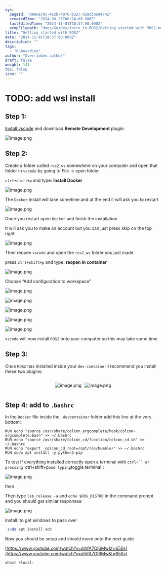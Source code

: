 ```yaml
---
sys:
  pageId: "89e0a78c-4e2b-4070-b327-d28cb0694742"
  createdTime: "2024-08-21T00:24:00.000Z"
  lastEditedTime: "2024-11-01T18:57:00.000Z"
  propFilepath: "docs/Guides/intro_to_ROS2/Getting started with ROS2.md"
title: "Getting started with ROS2"
date: "2024-11-01T18:57:00.000Z"
description: ""
tags:
  - "Onboarding"
author: "Overridden author"
draft: false
weight: 141
toc: false
icon: ""
---
```


# TODO: add wsl install

## Step 1:

[Install vscode](https://code.visualstudio.com/download) and download **Remote Development** plugin:

![image.png](https://prod-files-secure.s3.us-west-2.amazonaws.com/d518164a-d88e-44d1-a4ee-3adb3bd8bce0/efb52993-1881-4a40-b95e-6f020334f022/image.png?X-Amz-Algorithm=AWS4-HMAC-SHA256&X-Amz-Content-Sha256=UNSIGNED-PAYLOAD&X-Amz-Credential=ASIAZI2LB4666EIJ3SH6%2F20250504%2Fus-west-2%2Fs3%2Faws4_request&X-Amz-Date=20250504T131656Z&X-Amz-Expires=3600&X-Amz-Security-Token=IQoJb3JpZ2luX2VjEG0aCXVzLXdlc3QtMiJGMEQCIDVSnoSQseCPzDk%2BF4046uJvfC2qTgGbwVG58%2FtCYsahAiBqsjPH%2BSrgwsBXb72ioJ%2F%2FPQfLfgYylUfSgbjghFWSJSr%2FAwgWEAAaDDYzNzQyMzE4MzgwNSIMIHePP8yWMvOm3IFAKtwDy9D8Ph1ekf9CHlhMCEfy1WL50ba8tknyWdhC7mWoCeS804dQazq90I2EFNYPu40OQtQGg5a%2BjzjS4aCuNFNdB2QJFzB%2FeWQvlEzZF15RZNk5%2B6uYeOB4aVzaofFL30f1MrAelah4EN0aT3hHFEe9GymO7UZvNzrgE8Okp65QxsE0o94z47K50iMyr8B4zM%2BnG0pBUnf4oKvjDQyGXw93k%2BB4Vb7SJ4VaK%2FcwqiVjwdW%2F%2FFQSL8P0F6bByDJKlFO0GB1%2BcGWuLCCQK%2BV1riwfjsy%2BBoox%2B4nP80NpC%2F0HdIepMMO2ChWt9xDTN0c%2BsWvtoEFNi0Vx1Fb8DXxp%2Bf61UkVsz3a%2FNJgiXMuqqI5aA1rctRfP%2BUEwa%2Fuf0mWBvefHQ3XsU1zOdy5DRMVn9N7cHbc3L5BVIavn%2BeI124YO1wwH9kz1vQLQF843q9A%2BhEXtkY7yNTksZ6550XOhb082c1u%2FCCACwPyznFkuu3OY0vo6cjMdlHpp%2BrA9khENUOzEi4JpOEWa0NGhlRa9hdT%2BAqisvrQKmwDmZmMc6KIGRnlNfuibXUCaRHkWJvmerm%2BKYa9E%2BgMbiR%2FTBXZL%2FD851f7beHGFl6O%2BRGiCCmwiLx%2BRE9A5JJgyNCm75cMwhcPdwAY6pgHC9d%2BurgTOYVFNcP5so8rZfjfp1BtkZykq1y5WkL5FlHqb8x3a2fbinB1eVfBf52g3Xu3iHzSwsJz9Xp7UwhQ05%2FP2v5xlfsxbbUnqtiMKPRZwQHKsvI9hd7DBSYy2kOxeffRFxRu%2BSJ%2BjJAQ1TfcR38NXM9uBGlFawpNwz6vK7nsZpknj0ukCBB9XAVY%2FKRMRDEZF6b3IMd8%2F3jtbm5uf1Pe6J71W&X-Amz-Signature=30390df4aa6a298a31d51060157ac726e10d6cbfbe19a9cf60c73f2c5d85bbb5&X-Amz-SignedHeaders=host&x-id=GetObject)

## Step 2:

Create a folder called `ros2_ws` somewhere on your computer and open that folder in `vscode` by going to File → open folder 

`ctrl+shift+p` and type: **Install Docker**

![image.png](https://prod-files-secure.s3.us-west-2.amazonaws.com/d518164a-d88e-44d1-a4ee-3adb3bd8bce0/2269dc0e-1cd5-47ff-bceb-c04ad9b2eab0/image.png?X-Amz-Algorithm=AWS4-HMAC-SHA256&X-Amz-Content-Sha256=UNSIGNED-PAYLOAD&X-Amz-Credential=ASIAZI2LB4666EIJ3SH6%2F20250504%2Fus-west-2%2Fs3%2Faws4_request&X-Amz-Date=20250504T131656Z&X-Amz-Expires=3600&X-Amz-Security-Token=IQoJb3JpZ2luX2VjEG0aCXVzLXdlc3QtMiJGMEQCIDVSnoSQseCPzDk%2BF4046uJvfC2qTgGbwVG58%2FtCYsahAiBqsjPH%2BSrgwsBXb72ioJ%2F%2FPQfLfgYylUfSgbjghFWSJSr%2FAwgWEAAaDDYzNzQyMzE4MzgwNSIMIHePP8yWMvOm3IFAKtwDy9D8Ph1ekf9CHlhMCEfy1WL50ba8tknyWdhC7mWoCeS804dQazq90I2EFNYPu40OQtQGg5a%2BjzjS4aCuNFNdB2QJFzB%2FeWQvlEzZF15RZNk5%2B6uYeOB4aVzaofFL30f1MrAelah4EN0aT3hHFEe9GymO7UZvNzrgE8Okp65QxsE0o94z47K50iMyr8B4zM%2BnG0pBUnf4oKvjDQyGXw93k%2BB4Vb7SJ4VaK%2FcwqiVjwdW%2F%2FFQSL8P0F6bByDJKlFO0GB1%2BcGWuLCCQK%2BV1riwfjsy%2BBoox%2B4nP80NpC%2F0HdIepMMO2ChWt9xDTN0c%2BsWvtoEFNi0Vx1Fb8DXxp%2Bf61UkVsz3a%2FNJgiXMuqqI5aA1rctRfP%2BUEwa%2Fuf0mWBvefHQ3XsU1zOdy5DRMVn9N7cHbc3L5BVIavn%2BeI124YO1wwH9kz1vQLQF843q9A%2BhEXtkY7yNTksZ6550XOhb082c1u%2FCCACwPyznFkuu3OY0vo6cjMdlHpp%2BrA9khENUOzEi4JpOEWa0NGhlRa9hdT%2BAqisvrQKmwDmZmMc6KIGRnlNfuibXUCaRHkWJvmerm%2BKYa9E%2BgMbiR%2FTBXZL%2FD851f7beHGFl6O%2BRGiCCmwiLx%2BRE9A5JJgyNCm75cMwhcPdwAY6pgHC9d%2BurgTOYVFNcP5so8rZfjfp1BtkZykq1y5WkL5FlHqb8x3a2fbinB1eVfBf52g3Xu3iHzSwsJz9Xp7UwhQ05%2FP2v5xlfsxbbUnqtiMKPRZwQHKsvI9hd7DBSYy2kOxeffRFxRu%2BSJ%2BjJAQ1TfcR38NXM9uBGlFawpNwz6vK7nsZpknj0ukCBB9XAVY%2FKRMRDEZF6b3IMd8%2F3jtbm5uf1Pe6J71W&X-Amz-Signature=7f08c57604322c40aa26fc7b807a1fe9fb89ea1e28bedfdf727959321f335fed&X-Amz-SignedHeaders=host&x-id=GetObject)

The `Docker` install will take sometime and at the end it will ask you to restart

![image.png](https://prod-files-secure.s3.us-west-2.amazonaws.com/d518164a-d88e-44d1-a4ee-3adb3bd8bce0/ed233f78-be33-4b1f-b89c-9c346c0e961e/image.png?X-Amz-Algorithm=AWS4-HMAC-SHA256&X-Amz-Content-Sha256=UNSIGNED-PAYLOAD&X-Amz-Credential=ASIAZI2LB4666EIJ3SH6%2F20250504%2Fus-west-2%2Fs3%2Faws4_request&X-Amz-Date=20250504T131656Z&X-Amz-Expires=3600&X-Amz-Security-Token=IQoJb3JpZ2luX2VjEG0aCXVzLXdlc3QtMiJGMEQCIDVSnoSQseCPzDk%2BF4046uJvfC2qTgGbwVG58%2FtCYsahAiBqsjPH%2BSrgwsBXb72ioJ%2F%2FPQfLfgYylUfSgbjghFWSJSr%2FAwgWEAAaDDYzNzQyMzE4MzgwNSIMIHePP8yWMvOm3IFAKtwDy9D8Ph1ekf9CHlhMCEfy1WL50ba8tknyWdhC7mWoCeS804dQazq90I2EFNYPu40OQtQGg5a%2BjzjS4aCuNFNdB2QJFzB%2FeWQvlEzZF15RZNk5%2B6uYeOB4aVzaofFL30f1MrAelah4EN0aT3hHFEe9GymO7UZvNzrgE8Okp65QxsE0o94z47K50iMyr8B4zM%2BnG0pBUnf4oKvjDQyGXw93k%2BB4Vb7SJ4VaK%2FcwqiVjwdW%2F%2FFQSL8P0F6bByDJKlFO0GB1%2BcGWuLCCQK%2BV1riwfjsy%2BBoox%2B4nP80NpC%2F0HdIepMMO2ChWt9xDTN0c%2BsWvtoEFNi0Vx1Fb8DXxp%2Bf61UkVsz3a%2FNJgiXMuqqI5aA1rctRfP%2BUEwa%2Fuf0mWBvefHQ3XsU1zOdy5DRMVn9N7cHbc3L5BVIavn%2BeI124YO1wwH9kz1vQLQF843q9A%2BhEXtkY7yNTksZ6550XOhb082c1u%2FCCACwPyznFkuu3OY0vo6cjMdlHpp%2BrA9khENUOzEi4JpOEWa0NGhlRa9hdT%2BAqisvrQKmwDmZmMc6KIGRnlNfuibXUCaRHkWJvmerm%2BKYa9E%2BgMbiR%2FTBXZL%2FD851f7beHGFl6O%2BRGiCCmwiLx%2BRE9A5JJgyNCm75cMwhcPdwAY6pgHC9d%2BurgTOYVFNcP5so8rZfjfp1BtkZykq1y5WkL5FlHqb8x3a2fbinB1eVfBf52g3Xu3iHzSwsJz9Xp7UwhQ05%2FP2v5xlfsxbbUnqtiMKPRZwQHKsvI9hd7DBSYy2kOxeffRFxRu%2BSJ%2BjJAQ1TfcR38NXM9uBGlFawpNwz6vK7nsZpknj0ukCBB9XAVY%2FKRMRDEZF6b3IMd8%2F3jtbm5uf1Pe6J71W&X-Amz-Signature=7b3fb087778f9a6a24e701392ec8a12ad881a738a4c4f0aa85a0a37183c74a78&X-Amz-SignedHeaders=host&x-id=GetObject)

Once you restart open `Docker` and finish the installation

It will ask you to make an account but you can just press skip on the top right

![image.png](https://prod-files-secure.s3.us-west-2.amazonaws.com/d518164a-d88e-44d1-a4ee-3adb3bd8bce0/21010ad9-1659-4fd9-9f59-9932a09b2a3d/image.png?X-Amz-Algorithm=AWS4-HMAC-SHA256&X-Amz-Content-Sha256=UNSIGNED-PAYLOAD&X-Amz-Credential=ASIAZI2LB4666EIJ3SH6%2F20250504%2Fus-west-2%2Fs3%2Faws4_request&X-Amz-Date=20250504T131656Z&X-Amz-Expires=3600&X-Amz-Security-Token=IQoJb3JpZ2luX2VjEG0aCXVzLXdlc3QtMiJGMEQCIDVSnoSQseCPzDk%2BF4046uJvfC2qTgGbwVG58%2FtCYsahAiBqsjPH%2BSrgwsBXb72ioJ%2F%2FPQfLfgYylUfSgbjghFWSJSr%2FAwgWEAAaDDYzNzQyMzE4MzgwNSIMIHePP8yWMvOm3IFAKtwDy9D8Ph1ekf9CHlhMCEfy1WL50ba8tknyWdhC7mWoCeS804dQazq90I2EFNYPu40OQtQGg5a%2BjzjS4aCuNFNdB2QJFzB%2FeWQvlEzZF15RZNk5%2B6uYeOB4aVzaofFL30f1MrAelah4EN0aT3hHFEe9GymO7UZvNzrgE8Okp65QxsE0o94z47K50iMyr8B4zM%2BnG0pBUnf4oKvjDQyGXw93k%2BB4Vb7SJ4VaK%2FcwqiVjwdW%2F%2FFQSL8P0F6bByDJKlFO0GB1%2BcGWuLCCQK%2BV1riwfjsy%2BBoox%2B4nP80NpC%2F0HdIepMMO2ChWt9xDTN0c%2BsWvtoEFNi0Vx1Fb8DXxp%2Bf61UkVsz3a%2FNJgiXMuqqI5aA1rctRfP%2BUEwa%2Fuf0mWBvefHQ3XsU1zOdy5DRMVn9N7cHbc3L5BVIavn%2BeI124YO1wwH9kz1vQLQF843q9A%2BhEXtkY7yNTksZ6550XOhb082c1u%2FCCACwPyznFkuu3OY0vo6cjMdlHpp%2BrA9khENUOzEi4JpOEWa0NGhlRa9hdT%2BAqisvrQKmwDmZmMc6KIGRnlNfuibXUCaRHkWJvmerm%2BKYa9E%2BgMbiR%2FTBXZL%2FD851f7beHGFl6O%2BRGiCCmwiLx%2BRE9A5JJgyNCm75cMwhcPdwAY6pgHC9d%2BurgTOYVFNcP5so8rZfjfp1BtkZykq1y5WkL5FlHqb8x3a2fbinB1eVfBf52g3Xu3iHzSwsJz9Xp7UwhQ05%2FP2v5xlfsxbbUnqtiMKPRZwQHKsvI9hd7DBSYy2kOxeffRFxRu%2BSJ%2BjJAQ1TfcR38NXM9uBGlFawpNwz6vK7nsZpknj0ukCBB9XAVY%2FKRMRDEZF6b3IMd8%2F3jtbm5uf1Pe6J71W&X-Amz-Signature=c609554489e30b337c3be20ffec5980146ea12f072c9ff53334c4683866d6327&X-Amz-SignedHeaders=host&x-id=GetObject)

Then reopen `vscode` and open the `ros2_ws` folder you just made

press `ctrl+shift+p` and type: **reopen in container**

![image.png](https://prod-files-secure.s3.us-west-2.amazonaws.com/d518164a-d88e-44d1-a4ee-3adb3bd8bce0/4e93b8c2-41ad-488c-8095-c74205196118/image.png?X-Amz-Algorithm=AWS4-HMAC-SHA256&X-Amz-Content-Sha256=UNSIGNED-PAYLOAD&X-Amz-Credential=ASIAZI2LB4666EIJ3SH6%2F20250504%2Fus-west-2%2Fs3%2Faws4_request&X-Amz-Date=20250504T131656Z&X-Amz-Expires=3600&X-Amz-Security-Token=IQoJb3JpZ2luX2VjEG0aCXVzLXdlc3QtMiJGMEQCIDVSnoSQseCPzDk%2BF4046uJvfC2qTgGbwVG58%2FtCYsahAiBqsjPH%2BSrgwsBXb72ioJ%2F%2FPQfLfgYylUfSgbjghFWSJSr%2FAwgWEAAaDDYzNzQyMzE4MzgwNSIMIHePP8yWMvOm3IFAKtwDy9D8Ph1ekf9CHlhMCEfy1WL50ba8tknyWdhC7mWoCeS804dQazq90I2EFNYPu40OQtQGg5a%2BjzjS4aCuNFNdB2QJFzB%2FeWQvlEzZF15RZNk5%2B6uYeOB4aVzaofFL30f1MrAelah4EN0aT3hHFEe9GymO7UZvNzrgE8Okp65QxsE0o94z47K50iMyr8B4zM%2BnG0pBUnf4oKvjDQyGXw93k%2BB4Vb7SJ4VaK%2FcwqiVjwdW%2F%2FFQSL8P0F6bByDJKlFO0GB1%2BcGWuLCCQK%2BV1riwfjsy%2BBoox%2B4nP80NpC%2F0HdIepMMO2ChWt9xDTN0c%2BsWvtoEFNi0Vx1Fb8DXxp%2Bf61UkVsz3a%2FNJgiXMuqqI5aA1rctRfP%2BUEwa%2Fuf0mWBvefHQ3XsU1zOdy5DRMVn9N7cHbc3L5BVIavn%2BeI124YO1wwH9kz1vQLQF843q9A%2BhEXtkY7yNTksZ6550XOhb082c1u%2FCCACwPyznFkuu3OY0vo6cjMdlHpp%2BrA9khENUOzEi4JpOEWa0NGhlRa9hdT%2BAqisvrQKmwDmZmMc6KIGRnlNfuibXUCaRHkWJvmerm%2BKYa9E%2BgMbiR%2FTBXZL%2FD851f7beHGFl6O%2BRGiCCmwiLx%2BRE9A5JJgyNCm75cMwhcPdwAY6pgHC9d%2BurgTOYVFNcP5so8rZfjfp1BtkZykq1y5WkL5FlHqb8x3a2fbinB1eVfBf52g3Xu3iHzSwsJz9Xp7UwhQ05%2FP2v5xlfsxbbUnqtiMKPRZwQHKsvI9hd7DBSYy2kOxeffRFxRu%2BSJ%2BjJAQ1TfcR38NXM9uBGlFawpNwz6vK7nsZpknj0ukCBB9XAVY%2FKRMRDEZF6b3IMd8%2F3jtbm5uf1Pe6J71W&X-Amz-Signature=23b341e036d7f9af2cd6e73c5345efebca14dde7b0e450bcab5f3828b5f24066&X-Amz-SignedHeaders=host&x-id=GetObject)

Choose “Add configuration to workspace”

![image.png](https://prod-files-secure.s3.us-west-2.amazonaws.com/d518164a-d88e-44d1-a4ee-3adb3bd8bce0/9560b282-5060-4989-ba37-97e7b2c22476/image.png?X-Amz-Algorithm=AWS4-HMAC-SHA256&X-Amz-Content-Sha256=UNSIGNED-PAYLOAD&X-Amz-Credential=ASIAZI2LB4666EIJ3SH6%2F20250504%2Fus-west-2%2Fs3%2Faws4_request&X-Amz-Date=20250504T131656Z&X-Amz-Expires=3600&X-Amz-Security-Token=IQoJb3JpZ2luX2VjEG0aCXVzLXdlc3QtMiJGMEQCIDVSnoSQseCPzDk%2BF4046uJvfC2qTgGbwVG58%2FtCYsahAiBqsjPH%2BSrgwsBXb72ioJ%2F%2FPQfLfgYylUfSgbjghFWSJSr%2FAwgWEAAaDDYzNzQyMzE4MzgwNSIMIHePP8yWMvOm3IFAKtwDy9D8Ph1ekf9CHlhMCEfy1WL50ba8tknyWdhC7mWoCeS804dQazq90I2EFNYPu40OQtQGg5a%2BjzjS4aCuNFNdB2QJFzB%2FeWQvlEzZF15RZNk5%2B6uYeOB4aVzaofFL30f1MrAelah4EN0aT3hHFEe9GymO7UZvNzrgE8Okp65QxsE0o94z47K50iMyr8B4zM%2BnG0pBUnf4oKvjDQyGXw93k%2BB4Vb7SJ4VaK%2FcwqiVjwdW%2F%2FFQSL8P0F6bByDJKlFO0GB1%2BcGWuLCCQK%2BV1riwfjsy%2BBoox%2B4nP80NpC%2F0HdIepMMO2ChWt9xDTN0c%2BsWvtoEFNi0Vx1Fb8DXxp%2Bf61UkVsz3a%2FNJgiXMuqqI5aA1rctRfP%2BUEwa%2Fuf0mWBvefHQ3XsU1zOdy5DRMVn9N7cHbc3L5BVIavn%2BeI124YO1wwH9kz1vQLQF843q9A%2BhEXtkY7yNTksZ6550XOhb082c1u%2FCCACwPyznFkuu3OY0vo6cjMdlHpp%2BrA9khENUOzEi4JpOEWa0NGhlRa9hdT%2BAqisvrQKmwDmZmMc6KIGRnlNfuibXUCaRHkWJvmerm%2BKYa9E%2BgMbiR%2FTBXZL%2FD851f7beHGFl6O%2BRGiCCmwiLx%2BRE9A5JJgyNCm75cMwhcPdwAY6pgHC9d%2BurgTOYVFNcP5so8rZfjfp1BtkZykq1y5WkL5FlHqb8x3a2fbinB1eVfBf52g3Xu3iHzSwsJz9Xp7UwhQ05%2FP2v5xlfsxbbUnqtiMKPRZwQHKsvI9hd7DBSYy2kOxeffRFxRu%2BSJ%2BjJAQ1TfcR38NXM9uBGlFawpNwz6vK7nsZpknj0ukCBB9XAVY%2FKRMRDEZF6b3IMd8%2F3jtbm5uf1Pe6J71W&X-Amz-Signature=51ab6444a71be755954f10ddcceb958aac35083d92c66193288414383aa7c412&X-Amz-SignedHeaders=host&x-id=GetObject)

![image.png](https://prod-files-secure.s3.us-west-2.amazonaws.com/d518164a-d88e-44d1-a4ee-3adb3bd8bce0/2ee63f81-886b-48e8-a553-dc6e5eac99e4/image.png?X-Amz-Algorithm=AWS4-HMAC-SHA256&X-Amz-Content-Sha256=UNSIGNED-PAYLOAD&X-Amz-Credential=ASIAZI2LB4666EIJ3SH6%2F20250504%2Fus-west-2%2Fs3%2Faws4_request&X-Amz-Date=20250504T131656Z&X-Amz-Expires=3600&X-Amz-Security-Token=IQoJb3JpZ2luX2VjEG0aCXVzLXdlc3QtMiJGMEQCIDVSnoSQseCPzDk%2BF4046uJvfC2qTgGbwVG58%2FtCYsahAiBqsjPH%2BSrgwsBXb72ioJ%2F%2FPQfLfgYylUfSgbjghFWSJSr%2FAwgWEAAaDDYzNzQyMzE4MzgwNSIMIHePP8yWMvOm3IFAKtwDy9D8Ph1ekf9CHlhMCEfy1WL50ba8tknyWdhC7mWoCeS804dQazq90I2EFNYPu40OQtQGg5a%2BjzjS4aCuNFNdB2QJFzB%2FeWQvlEzZF15RZNk5%2B6uYeOB4aVzaofFL30f1MrAelah4EN0aT3hHFEe9GymO7UZvNzrgE8Okp65QxsE0o94z47K50iMyr8B4zM%2BnG0pBUnf4oKvjDQyGXw93k%2BB4Vb7SJ4VaK%2FcwqiVjwdW%2F%2FFQSL8P0F6bByDJKlFO0GB1%2BcGWuLCCQK%2BV1riwfjsy%2BBoox%2B4nP80NpC%2F0HdIepMMO2ChWt9xDTN0c%2BsWvtoEFNi0Vx1Fb8DXxp%2Bf61UkVsz3a%2FNJgiXMuqqI5aA1rctRfP%2BUEwa%2Fuf0mWBvefHQ3XsU1zOdy5DRMVn9N7cHbc3L5BVIavn%2BeI124YO1wwH9kz1vQLQF843q9A%2BhEXtkY7yNTksZ6550XOhb082c1u%2FCCACwPyznFkuu3OY0vo6cjMdlHpp%2BrA9khENUOzEi4JpOEWa0NGhlRa9hdT%2BAqisvrQKmwDmZmMc6KIGRnlNfuibXUCaRHkWJvmerm%2BKYa9E%2BgMbiR%2FTBXZL%2FD851f7beHGFl6O%2BRGiCCmwiLx%2BRE9A5JJgyNCm75cMwhcPdwAY6pgHC9d%2BurgTOYVFNcP5so8rZfjfp1BtkZykq1y5WkL5FlHqb8x3a2fbinB1eVfBf52g3Xu3iHzSwsJz9Xp7UwhQ05%2FP2v5xlfsxbbUnqtiMKPRZwQHKsvI9hd7DBSYy2kOxeffRFxRu%2BSJ%2BjJAQ1TfcR38NXM9uBGlFawpNwz6vK7nsZpknj0ukCBB9XAVY%2FKRMRDEZF6b3IMd8%2F3jtbm5uf1Pe6J71W&X-Amz-Signature=c95b87186ad5cde07f7b114124bf6feaeccdd7e49111143a3d187901076a5400&X-Amz-SignedHeaders=host&x-id=GetObject)

![image.png](https://prod-files-secure.s3.us-west-2.amazonaws.com/d518164a-d88e-44d1-a4ee-3adb3bd8bce0/ae1580b2-b048-407e-aed9-b584224a7a04/image.png?X-Amz-Algorithm=AWS4-HMAC-SHA256&X-Amz-Content-Sha256=UNSIGNED-PAYLOAD&X-Amz-Credential=ASIAZI2LB4666EIJ3SH6%2F20250504%2Fus-west-2%2Fs3%2Faws4_request&X-Amz-Date=20250504T131656Z&X-Amz-Expires=3600&X-Amz-Security-Token=IQoJb3JpZ2luX2VjEG0aCXVzLXdlc3QtMiJGMEQCIDVSnoSQseCPzDk%2BF4046uJvfC2qTgGbwVG58%2FtCYsahAiBqsjPH%2BSrgwsBXb72ioJ%2F%2FPQfLfgYylUfSgbjghFWSJSr%2FAwgWEAAaDDYzNzQyMzE4MzgwNSIMIHePP8yWMvOm3IFAKtwDy9D8Ph1ekf9CHlhMCEfy1WL50ba8tknyWdhC7mWoCeS804dQazq90I2EFNYPu40OQtQGg5a%2BjzjS4aCuNFNdB2QJFzB%2FeWQvlEzZF15RZNk5%2B6uYeOB4aVzaofFL30f1MrAelah4EN0aT3hHFEe9GymO7UZvNzrgE8Okp65QxsE0o94z47K50iMyr8B4zM%2BnG0pBUnf4oKvjDQyGXw93k%2BB4Vb7SJ4VaK%2FcwqiVjwdW%2F%2FFQSL8P0F6bByDJKlFO0GB1%2BcGWuLCCQK%2BV1riwfjsy%2BBoox%2B4nP80NpC%2F0HdIepMMO2ChWt9xDTN0c%2BsWvtoEFNi0Vx1Fb8DXxp%2Bf61UkVsz3a%2FNJgiXMuqqI5aA1rctRfP%2BUEwa%2Fuf0mWBvefHQ3XsU1zOdy5DRMVn9N7cHbc3L5BVIavn%2BeI124YO1wwH9kz1vQLQF843q9A%2BhEXtkY7yNTksZ6550XOhb082c1u%2FCCACwPyznFkuu3OY0vo6cjMdlHpp%2BrA9khENUOzEi4JpOEWa0NGhlRa9hdT%2BAqisvrQKmwDmZmMc6KIGRnlNfuibXUCaRHkWJvmerm%2BKYa9E%2BgMbiR%2FTBXZL%2FD851f7beHGFl6O%2BRGiCCmwiLx%2BRE9A5JJgyNCm75cMwhcPdwAY6pgHC9d%2BurgTOYVFNcP5so8rZfjfp1BtkZykq1y5WkL5FlHqb8x3a2fbinB1eVfBf52g3Xu3iHzSwsJz9Xp7UwhQ05%2FP2v5xlfsxbbUnqtiMKPRZwQHKsvI9hd7DBSYy2kOxeffRFxRu%2BSJ%2BjJAQ1TfcR38NXM9uBGlFawpNwz6vK7nsZpknj0ukCBB9XAVY%2FKRMRDEZF6b3IMd8%2F3jtbm5uf1Pe6J71W&X-Amz-Signature=f922860ce040ec2bd6a2ced54ac52bbc9fb0977b3764fe26a505db73cf9655d6&X-Amz-SignedHeaders=host&x-id=GetObject)

![image.png](https://prod-files-secure.s3.us-west-2.amazonaws.com/d518164a-d88e-44d1-a4ee-3adb3bd8bce0/53255b28-f75e-430f-b9e3-c0ac8577e42b/image.png?X-Amz-Algorithm=AWS4-HMAC-SHA256&X-Amz-Content-Sha256=UNSIGNED-PAYLOAD&X-Amz-Credential=ASIAZI2LB4666EIJ3SH6%2F20250504%2Fus-west-2%2Fs3%2Faws4_request&X-Amz-Date=20250504T131656Z&X-Amz-Expires=3600&X-Amz-Security-Token=IQoJb3JpZ2luX2VjEG0aCXVzLXdlc3QtMiJGMEQCIDVSnoSQseCPzDk%2BF4046uJvfC2qTgGbwVG58%2FtCYsahAiBqsjPH%2BSrgwsBXb72ioJ%2F%2FPQfLfgYylUfSgbjghFWSJSr%2FAwgWEAAaDDYzNzQyMzE4MzgwNSIMIHePP8yWMvOm3IFAKtwDy9D8Ph1ekf9CHlhMCEfy1WL50ba8tknyWdhC7mWoCeS804dQazq90I2EFNYPu40OQtQGg5a%2BjzjS4aCuNFNdB2QJFzB%2FeWQvlEzZF15RZNk5%2B6uYeOB4aVzaofFL30f1MrAelah4EN0aT3hHFEe9GymO7UZvNzrgE8Okp65QxsE0o94z47K50iMyr8B4zM%2BnG0pBUnf4oKvjDQyGXw93k%2BB4Vb7SJ4VaK%2FcwqiVjwdW%2F%2FFQSL8P0F6bByDJKlFO0GB1%2BcGWuLCCQK%2BV1riwfjsy%2BBoox%2B4nP80NpC%2F0HdIepMMO2ChWt9xDTN0c%2BsWvtoEFNi0Vx1Fb8DXxp%2Bf61UkVsz3a%2FNJgiXMuqqI5aA1rctRfP%2BUEwa%2Fuf0mWBvefHQ3XsU1zOdy5DRMVn9N7cHbc3L5BVIavn%2BeI124YO1wwH9kz1vQLQF843q9A%2BhEXtkY7yNTksZ6550XOhb082c1u%2FCCACwPyznFkuu3OY0vo6cjMdlHpp%2BrA9khENUOzEi4JpOEWa0NGhlRa9hdT%2BAqisvrQKmwDmZmMc6KIGRnlNfuibXUCaRHkWJvmerm%2BKYa9E%2BgMbiR%2FTBXZL%2FD851f7beHGFl6O%2BRGiCCmwiLx%2BRE9A5JJgyNCm75cMwhcPdwAY6pgHC9d%2BurgTOYVFNcP5so8rZfjfp1BtkZykq1y5WkL5FlHqb8x3a2fbinB1eVfBf52g3Xu3iHzSwsJz9Xp7UwhQ05%2FP2v5xlfsxbbUnqtiMKPRZwQHKsvI9hd7DBSYy2kOxeffRFxRu%2BSJ%2BjJAQ1TfcR38NXM9uBGlFawpNwz6vK7nsZpknj0ukCBB9XAVY%2FKRMRDEZF6b3IMd8%2F3jtbm5uf1Pe6J71W&X-Amz-Signature=450647295a7fd9a7d959e04cf0db83cbebda9d21915d4891b35a1582afb9a3ca&X-Amz-SignedHeaders=host&x-id=GetObject)

![image.png](https://prod-files-secure.s3.us-west-2.amazonaws.com/d518164a-d88e-44d1-a4ee-3adb3bd8bce0/7c562767-5af9-4ffb-97d1-327bcdf4ee00/image.png?X-Amz-Algorithm=AWS4-HMAC-SHA256&X-Amz-Content-Sha256=UNSIGNED-PAYLOAD&X-Amz-Credential=ASIAZI2LB4666EIJ3SH6%2F20250504%2Fus-west-2%2Fs3%2Faws4_request&X-Amz-Date=20250504T131656Z&X-Amz-Expires=3600&X-Amz-Security-Token=IQoJb3JpZ2luX2VjEG0aCXVzLXdlc3QtMiJGMEQCIDVSnoSQseCPzDk%2BF4046uJvfC2qTgGbwVG58%2FtCYsahAiBqsjPH%2BSrgwsBXb72ioJ%2F%2FPQfLfgYylUfSgbjghFWSJSr%2FAwgWEAAaDDYzNzQyMzE4MzgwNSIMIHePP8yWMvOm3IFAKtwDy9D8Ph1ekf9CHlhMCEfy1WL50ba8tknyWdhC7mWoCeS804dQazq90I2EFNYPu40OQtQGg5a%2BjzjS4aCuNFNdB2QJFzB%2FeWQvlEzZF15RZNk5%2B6uYeOB4aVzaofFL30f1MrAelah4EN0aT3hHFEe9GymO7UZvNzrgE8Okp65QxsE0o94z47K50iMyr8B4zM%2BnG0pBUnf4oKvjDQyGXw93k%2BB4Vb7SJ4VaK%2FcwqiVjwdW%2F%2FFQSL8P0F6bByDJKlFO0GB1%2BcGWuLCCQK%2BV1riwfjsy%2BBoox%2B4nP80NpC%2F0HdIepMMO2ChWt9xDTN0c%2BsWvtoEFNi0Vx1Fb8DXxp%2Bf61UkVsz3a%2FNJgiXMuqqI5aA1rctRfP%2BUEwa%2Fuf0mWBvefHQ3XsU1zOdy5DRMVn9N7cHbc3L5BVIavn%2BeI124YO1wwH9kz1vQLQF843q9A%2BhEXtkY7yNTksZ6550XOhb082c1u%2FCCACwPyznFkuu3OY0vo6cjMdlHpp%2BrA9khENUOzEi4JpOEWa0NGhlRa9hdT%2BAqisvrQKmwDmZmMc6KIGRnlNfuibXUCaRHkWJvmerm%2BKYa9E%2BgMbiR%2FTBXZL%2FD851f7beHGFl6O%2BRGiCCmwiLx%2BRE9A5JJgyNCm75cMwhcPdwAY6pgHC9d%2BurgTOYVFNcP5so8rZfjfp1BtkZykq1y5WkL5FlHqb8x3a2fbinB1eVfBf52g3Xu3iHzSwsJz9Xp7UwhQ05%2FP2v5xlfsxbbUnqtiMKPRZwQHKsvI9hd7DBSYy2kOxeffRFxRu%2BSJ%2BjJAQ1TfcR38NXM9uBGlFawpNwz6vK7nsZpknj0ukCBB9XAVY%2FKRMRDEZF6b3IMd8%2F3jtbm5uf1Pe6J71W&X-Amz-Signature=8ad70c2262bd26c71094ac3c194cd9ebbb6d7116648a6fdbb818d77cc75140ae&X-Amz-SignedHeaders=host&x-id=GetObject)

`vscode` will now install `ROS2` onto your computer so this may take some time.

## Step 3:

Once `ROS2` has installed inside your `dev-container` I recommend you install these two plugins:

<div style="display: flex;flex-direction: row; column-gap:10px; max-width: 630px;justify-content: center;">
<div>

![image.png](https://prod-files-secure.s3.us-west-2.amazonaws.com/d518164a-d88e-44d1-a4ee-3adb3bd8bce0/3fc3d550-5a54-4ba1-ba6b-faa01cdb7369/image.png?X-Amz-Algorithm=AWS4-HMAC-SHA256&X-Amz-Content-Sha256=UNSIGNED-PAYLOAD&X-Amz-Credential=ASIAZI2LB4666I5PWE6D%2F20250504%2Fus-west-2%2Fs3%2Faws4_request&X-Amz-Date=20250504T131658Z&X-Amz-Expires=3600&X-Amz-Security-Token=IQoJb3JpZ2luX2VjEGkaCXVzLXdlc3QtMiJIMEYCIQD83zr7l%2F6FrFn1UeRPJoyhRVenSG8BU%2FjO0r9xjfpQbwIhAPyiAIYePQsdjHpTEM0tiyvZNpRoNwQUPdPfAgwjpJrGKv8DCBIQABoMNjM3NDIzMTgzODA1Igy058FVuk%2F%2FFPChWa8q3APFA5nHgYv6M1univWQ%2FMfQy5VPQcuWsvcQf7vNdiiWaJ%2FRk0LCKsOlcILtrfL6dx4CNCZxLtHn9HQjqB7FsJ0WINTLvrhxzmsrFQoh0zBoA10jOQLm5Hee7Rr9uovhUkbPfIZiSz2NcEt%2FsDW7zvzfl57c%2FLm2f2wSV0wcmPNyrxq3Q940qPJlaziwv2UnV%2BLIQrc%2F0LiVr3mx%2FhHLxchZbvfXltKrX6LtEal5xZFgCYo%2F%2BhEjv%2BbIxywM1%2Fas7m%2BSRZTJD5IrHqVWHBy0HCWt%2B3LdF2%2BYmyy3j00V0FySXaWiNrvoSyGJIejC7kdkk7YAuh6ZdXBFcC0odwhdUkpBRbgjnCPBeIXfXnfKmdh1X2VVM3ce3nyJa%2F49YLxR1avfTpFvCGHVHXMkS9kYa72VHTs5ccnTtygavB9qhLT%2BG%2BMYsYbhqB%2BU9YbHwazSLY90vuoyYQc8KJC1nnR7u1SMwBkXmR0QIC5LalLcxMNBMi4mXkjcgBQaf6FGCR7E0JMZdKY0A8wbjB7vHom8Tf7G%2BXTYjLBRZ44H%2FmCslhV4YouRIyJqCPlcqlCChG8HvQSJVKlEf1LhTcK5JE5rf4nTVAVmOvYwnyZLD1r2va8H8XNpgu2hcCaV71HnUjD90NzABjqkAQwMwaLd5TMkh3UzS0DwMmuRvIjZO5XZfyuX0U4OReFi9OygzKlIkrj7FQYjoyq6bYRb5VyI0blq9kd8cKLAwPulLlOP8Px3iJkE6v0AG9Bf4hZ8LGdiCbFtWiXNVz7XGsrxPkBe3krwi8BOEF1UuEepCoqwfd5J97bz%2F62iD5F%2FKLX4jgAUpoAlNFfVT2Bi29%2FFsekod6cr0PI%2FWF5ODCJRjBTw&X-Amz-Signature=46d58816232a55328e2b0824ae931d4c580049dde5cbe4b82a7243c61933eb4d&X-Amz-SignedHeaders=host&x-id=GetObject)

</div>
<div>

![image.png](https://prod-files-secure.s3.us-west-2.amazonaws.com/d518164a-d88e-44d1-a4ee-3adb3bd8bce0/d994cc66-13c2-4093-a5a3-f84cf4601a82/image.png?X-Amz-Algorithm=AWS4-HMAC-SHA256&X-Amz-Content-Sha256=UNSIGNED-PAYLOAD&X-Amz-Credential=ASIAZI2LB466Q6EO2WH7%2F20250504%2Fus-west-2%2Fs3%2Faws4_request&X-Amz-Date=20250504T131700Z&X-Amz-Expires=3600&X-Amz-Security-Token=IQoJb3JpZ2luX2VjEGsaCXVzLXdlc3QtMiJHMEUCIClaCaKsA79LPjsHwYEoL2u7rIqJQnWBigObZPML2CD7AiEAoLdM2n2Ro29qspEafrBO3mrZJtr56RAO0o7%2FudtEuYYq%2FwMIFBAAGgw2Mzc0MjMxODM4MDUiDHZtPifWsvmLVFUjryrcA07GrRmOVus541KqPAUyrbgShYaodzVOJG71RmDCDolAX8xbhuuOsy64y%2F9Aqmq9k76DXQy7KxkVUoZm9%2FdzTEruoRTYhQ7l03tCiraO%2FJUGqzsZ%2FMertlbPIx4xhrbSr71%2FMNp3QCPw3twIc4TENK%2FLglr8VPNtzUFuc4YSbym9MO1NiD7v7xrgylffY3UoB4p8Ac%2FsOCR4HFgffPAd6%2Bpgw8X8oLtIh1UZUIsWgy4V%2BawcQTbBhEQSR1IcilPSNKFCH3NhaAT2zzCdzTTCnT8U%2FhdOGmnrtJKhLG0XGDINpq1RxqhCn%2F6o%2F%2ByE8o2DSMvwcRT7qjKOtMzemdA8bIwd2b9o4fByxTYQfmfNOmGzMdaOmqvn082Uy%2BWUjJtyAEwONO6mxEhVnwLJFyOgzRALgMRPSXk8AsNRi4f2cfjtxWyXOQl1NfrlX%2BOJoWaYgM%2BdokHus0LGCDya2FIIfmEEtG3IErfjhnMl0BU2dQgSdYFURX2zFf5eJhXoEJGvUixJoU%2BnuS0TSJxGABUyklWaEAhiNFjb6tMcqOtHyRreFWWn%2B%2Beyqlyf3PXDBtDUq9zO6foEOmPfjOS3PEh%2Fq9ZM8RfDRcL91sFknle7G%2FJsJBvPeNNmSSMxnCopMMaO3cAGOqUBPyyc5j5b7teX3%2FN3A8waBEKfgnkxYxqZ5FFIgt3z33fwqdwE1O496aoTdb59Yldzek%2F%2BtzUYB8wCRhf1RtmU08lJe1csHI5zOwFYL%2Fh8pVxKOeh1Wyx5vTSyqyECN0mrqxgrO9sEt6u46Y%2FZFxpb1TZrbIVLQKf2N1gGNPZay0CFGdwnWhZ9WnJ6SPj77rO74iTh0CJBJf7J0CLL1E2HFvl3cVXY&X-Amz-Signature=e8495252f4cd01ac315b15c0ff9f859219ea4ac0b946ae00511eefb6b6eced35&X-Amz-SignedHeaders=host&x-id=GetObject)

</div>
</div>

## Step 4: add to `.bashrc`

In the `Docker` file inside the `.devcontainer` folder add this line at the very bottom: 

```docker
RUN echo "source /usr/share/colcon_argcomplete/hook/colcon-argcomplete.bash" >> ~/.bashrc
RUN echo "source /usr/share/colcon_cd/function/colcon_cd.sh" >> ~/.bashrc
RUN echo "export _colcon_cd_root=/opt/ros/humble/" >> ~/.bashrc
RUN sudo apt install -y python3-pip 
```

To test if everything installed correctly open a terminal with `ctrl+`` or pressing `ctrl+shift+p` and typing `toggle terminal`:

![image.png](https://prod-files-secure.s3.us-west-2.amazonaws.com/d518164a-d88e-44d1-a4ee-3adb3bd8bce0/6a4943d8-b04e-4c02-9a58-775f3384d1a5/image.png?X-Amz-Algorithm=AWS4-HMAC-SHA256&X-Amz-Content-Sha256=UNSIGNED-PAYLOAD&X-Amz-Credential=ASIAZI2LB4666EIJ3SH6%2F20250504%2Fus-west-2%2Fs3%2Faws4_request&X-Amz-Date=20250504T131656Z&X-Amz-Expires=3600&X-Amz-Security-Token=IQoJb3JpZ2luX2VjEG0aCXVzLXdlc3QtMiJGMEQCIDVSnoSQseCPzDk%2BF4046uJvfC2qTgGbwVG58%2FtCYsahAiBqsjPH%2BSrgwsBXb72ioJ%2F%2FPQfLfgYylUfSgbjghFWSJSr%2FAwgWEAAaDDYzNzQyMzE4MzgwNSIMIHePP8yWMvOm3IFAKtwDy9D8Ph1ekf9CHlhMCEfy1WL50ba8tknyWdhC7mWoCeS804dQazq90I2EFNYPu40OQtQGg5a%2BjzjS4aCuNFNdB2QJFzB%2FeWQvlEzZF15RZNk5%2B6uYeOB4aVzaofFL30f1MrAelah4EN0aT3hHFEe9GymO7UZvNzrgE8Okp65QxsE0o94z47K50iMyr8B4zM%2BnG0pBUnf4oKvjDQyGXw93k%2BB4Vb7SJ4VaK%2FcwqiVjwdW%2F%2FFQSL8P0F6bByDJKlFO0GB1%2BcGWuLCCQK%2BV1riwfjsy%2BBoox%2B4nP80NpC%2F0HdIepMMO2ChWt9xDTN0c%2BsWvtoEFNi0Vx1Fb8DXxp%2Bf61UkVsz3a%2FNJgiXMuqqI5aA1rctRfP%2BUEwa%2Fuf0mWBvefHQ3XsU1zOdy5DRMVn9N7cHbc3L5BVIavn%2BeI124YO1wwH9kz1vQLQF843q9A%2BhEXtkY7yNTksZ6550XOhb082c1u%2FCCACwPyznFkuu3OY0vo6cjMdlHpp%2BrA9khENUOzEi4JpOEWa0NGhlRa9hdT%2BAqisvrQKmwDmZmMc6KIGRnlNfuibXUCaRHkWJvmerm%2BKYa9E%2BgMbiR%2FTBXZL%2FD851f7beHGFl6O%2BRGiCCmwiLx%2BRE9A5JJgyNCm75cMwhcPdwAY6pgHC9d%2BurgTOYVFNcP5so8rZfjfp1BtkZykq1y5WkL5FlHqb8x3a2fbinB1eVfBf52g3Xu3iHzSwsJz9Xp7UwhQ05%2FP2v5xlfsxbbUnqtiMKPRZwQHKsvI9hd7DBSYy2kOxeffRFxRu%2BSJ%2BjJAQ1TfcR38NXM9uBGlFawpNwz6vK7nsZpknj0ukCBB9XAVY%2FKRMRDEZF6b3IMd8%2F3jtbm5uf1Pe6J71W&X-Amz-Signature=ca8ff4359132aa53c6eefcad4fc6016fd98dcf3f7832e454ce1a395f745e1078&X-Amz-SignedHeaders=host&x-id=GetObject)

then 

Then type `lsb_release -a` and `echo $ROS_DISTRO` in the command prompt and you should get similar responses:

![image.png](https://prod-files-secure.s3.us-west-2.amazonaws.com/d518164a-d88e-44d1-a4ee-3adb3bd8bce0/3e635dec-a805-4e85-8b9e-d000e5b71a4e/image.png?X-Amz-Algorithm=AWS4-HMAC-SHA256&X-Amz-Content-Sha256=UNSIGNED-PAYLOAD&X-Amz-Credential=ASIAZI2LB4666EIJ3SH6%2F20250504%2Fus-west-2%2Fs3%2Faws4_request&X-Amz-Date=20250504T131656Z&X-Amz-Expires=3600&X-Amz-Security-Token=IQoJb3JpZ2luX2VjEG0aCXVzLXdlc3QtMiJGMEQCIDVSnoSQseCPzDk%2BF4046uJvfC2qTgGbwVG58%2FtCYsahAiBqsjPH%2BSrgwsBXb72ioJ%2F%2FPQfLfgYylUfSgbjghFWSJSr%2FAwgWEAAaDDYzNzQyMzE4MzgwNSIMIHePP8yWMvOm3IFAKtwDy9D8Ph1ekf9CHlhMCEfy1WL50ba8tknyWdhC7mWoCeS804dQazq90I2EFNYPu40OQtQGg5a%2BjzjS4aCuNFNdB2QJFzB%2FeWQvlEzZF15RZNk5%2B6uYeOB4aVzaofFL30f1MrAelah4EN0aT3hHFEe9GymO7UZvNzrgE8Okp65QxsE0o94z47K50iMyr8B4zM%2BnG0pBUnf4oKvjDQyGXw93k%2BB4Vb7SJ4VaK%2FcwqiVjwdW%2F%2FFQSL8P0F6bByDJKlFO0GB1%2BcGWuLCCQK%2BV1riwfjsy%2BBoox%2B4nP80NpC%2F0HdIepMMO2ChWt9xDTN0c%2BsWvtoEFNi0Vx1Fb8DXxp%2Bf61UkVsz3a%2FNJgiXMuqqI5aA1rctRfP%2BUEwa%2Fuf0mWBvefHQ3XsU1zOdy5DRMVn9N7cHbc3L5BVIavn%2BeI124YO1wwH9kz1vQLQF843q9A%2BhEXtkY7yNTksZ6550XOhb082c1u%2FCCACwPyznFkuu3OY0vo6cjMdlHpp%2BrA9khENUOzEi4JpOEWa0NGhlRa9hdT%2BAqisvrQKmwDmZmMc6KIGRnlNfuibXUCaRHkWJvmerm%2BKYa9E%2BgMbiR%2FTBXZL%2FD851f7beHGFl6O%2BRGiCCmwiLx%2BRE9A5JJgyNCm75cMwhcPdwAY6pgHC9d%2BurgTOYVFNcP5so8rZfjfp1BtkZykq1y5WkL5FlHqb8x3a2fbinB1eVfBf52g3Xu3iHzSwsJz9Xp7UwhQ05%2FP2v5xlfsxbbUnqtiMKPRZwQHKsvI9hd7DBSYy2kOxeffRFxRu%2BSJ%2BjJAQ1TfcR38NXM9uBGlFawpNwz6vK7nsZpknj0ukCBB9XAVY%2FKRMRDEZF6b3IMd8%2F3jtbm5uf1Pe6J71W&X-Amz-Signature=81e95084149061abf5c18ea36cd8de2f85b9f78b2d2cf1b867f1f81dc152890d&X-Amz-SignedHeaders=host&x-id=GetObject)

Install:  to get windows to pass over

```bash
 sudo apt install xcb
```

Now you should be setup and should move onto the next guide 

[https://www.youtube.com/watch?v=dihfA7Ol6Mw&t=650s](https://www.youtube.com/watch?v=dihfA7Ol6Mw&t=650s)

```python
xhost +local:
```

